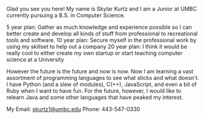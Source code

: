 
Glad you see you here! My name is Skylar Kurtz and I am a Junior at UMBC currently pursuing a B.S. in Computer Science. 

5 year plan: Gather as much knowledge and experience possible so I can better create and develop all kinds of stuff from professional to recreational tools and software.
10 year plan: Secure myself in the professional work by using my skillset to help out a company 
20 year plan: I think it would be really cool to either create my own startup or start teaching computer science at a University

However the future is the future and now is now. Now I am learning a vast assortment of programming languages to see what sticks and what doesn't. I have Python (and a slew of 
modules), C(++), JavaScript, and even a bit of Ruby when I want to have fun. For the future, however, I would like to relearn Java and some other languages that have peaked my
interest.

My Email: skurtz1@umbc.edu
Phone: 443-547-0330
